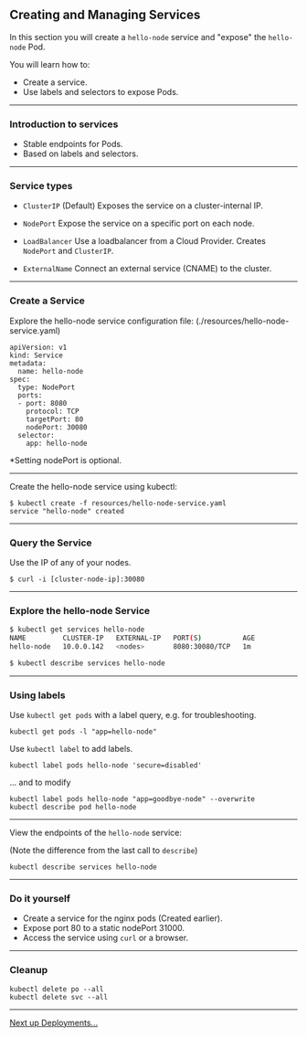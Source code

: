 ## Creating and Managing Services

In this section you will create a `hello-node` service and "expose" the `hello-node` Pod. 

You will learn how to:

* Create a service.
* Use labels and selectors to expose Pods.

----

### Introduction to services
* Stable endpoints for Pods.
* Based on labels and selectors.

----

### Service types

* `ClusterIP` (Default) Exposes the service on a cluster-internal IP.

* `NodePort` Expose the service on a specific port on each node.

* `LoadBalancer` Use a loadbalancer from a Cloud Provider. Creates `NodePort` and `ClusterIP`.

* `ExternalName` Connect an external service (CNAME) to the cluster.

----

### Create a Service

Explore the hello-node service configuration file:
(./resources/hello-node-service.yaml)

```
apiVersion: v1
kind: Service
metadata:
  name: hello-node
spec:
  type: NodePort
  ports:
  - port: 8080
    protocol: TCP
    targetPort: 80
    nodePort: 30080
  selector:
    app: hello-node
```

*Setting nodePort is optional.

----

Create the hello-node service using kubectl:

```
$ kubectl create -f resources/hello-node-service.yaml
service "hello-node" created
```

----

### Query the Service

Use the IP of any of your nodes.

```
$ curl -i [cluster-node-ip]:30080
```

----

### Explore the hello-node Service

```bash
$ kubectl get services hello-node
NAME         CLUSTER-IP   EXTERNAL-IP   PORT(S)          AGE
hello-node   10.0.0.142   <nodes>       8080:30080/TCP   1m
```

```bash
$ kubectl describe services hello-node
```

----

### Using labels

Use `kubectl get pods` with a label query, e.g. for troubleshooting.

```
kubectl get pods -l "app=hello-node"
```

Use `kubectl label` to add labels.

```
kubectl label pods hello-node 'secure=disabled'
```
... and to modify
```
kubectl label pods hello-node "app=goodbye-node" --overwrite
kubectl describe pod hello-node
```

----

View the endpoints of the `hello-node` service:

(Note the difference from the last call to `describe`)

```
kubectl describe services hello-node
```

----

### Do it yourself

* Create a service for the nginx pods (Created earlier).
* Expose port 80 to a static nodePort 31000.
* Access the service using `curl` or a browser.

----

### Cleanup

```
kubectl delete po --all
kubectl delete svc --all
```

----

[Next up Deployments...](../04_deployments.md)
